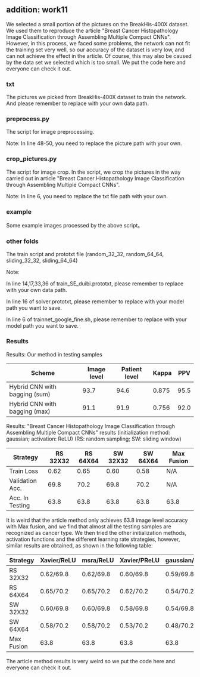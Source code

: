 ## addition: work11

   We selected a small portion of the pictures on the BreakHis-400X dataset. 
 We used them to reproduce the article "Breast Cancer Histopathology Image Classification through Assembling Multiple Compact CNNs". 
 However, in this process, we faced some problems, the network can not fit the training set very well,
 so our accuracy of the dataset is very low, and can not achieve the effect in the article. 
 Of course, this may also be caused by the data set we selected which is too small. We put the code here and everyone can check it out.
 
### txt
The pictures we picked from BreakHis-400X dataset to train the network. And please remember to replace with your own data path.

### preprocess.py
The script for image preprocessing.

Note: In line 48-50, you need to replace the picture path with your own.

### crop_pictures.py
The script for image crop. In the script,
we crop the pictures in the way carried out in article 
"Breast Cancer Histopathology Image Classification through Assembling Multiple Compact CNNs". 

Note: In line 6, you need to replace the txt file path with your own.

### example
Some example images processed by the above script。

### other folds
The train script and prototxt file (random_32_32, random_64_64, sliding_32_32, sliding_64_64)

Note: 

In line 14,17,33,36 of train_SE_duibi.prototxt, please remember to replace with your own data path. 

In line 16 of solver.prototxt, please remember to replace with your model path you want to save. 

In line 6 of trainnet_google_fine.sh, please remember to replace with your model path you want to save. 

### Results

Results: Our method in testing samples

| Scheme | Image level |	Patient level|	Kappa|	PPV |
| ----- | --------- | ----------- | ------- |------- |
| Hybrid CNN with bagging (sum) | 93.7	|94.6	|0.875	|95.5 |
| Hybrid CNN with bagging (max)  | 91.1	|91.9	|0.756	|92.0     |

Results: "Breast Cancer Histopathology Image Classification through Assembling Multiple Compact CNNs" results (initialization method: gaussian; activation: ReLU) (RS: random sampling; SW: sliding window)

|Strategy	|RS 32X32	|RS 64X64	|SW 32X32	|SW 64X64	|Max Fusion|
| ----- | --------- | ----------- | ------- |------- |------- |
|Train Loss |	0.62 |	0.65	 |0.60 |	0.58	 |N/A |
 |Validation Acc. |	69.8 |	70.2 |	69.8	 |70.2 |	N/A |
 |Acc. In Testing |	63.8 |	63.8	 |63.8	 |63.8	 |63.8 |
 
 It is weird that the article method only achieves 63.8 image level accuracy with Max fusion, and we find that almost all the testing samples are recognized as cancer type. We then tried the other initialization methods, activation functions and the different learning rate strategies, however, similar results are obtained, as shown in the following table: 
 
 |Strategy	|Xavier/ReLU	|msra/ReLU	|Xavier/PReLU	|gaussian/PReLU	|msra/PReLU |
 | ----- | --------- | ----------- | ------- |------- |------- |
|RS 32X32|	0.62/69.8	|0.62/69.8|	0.60/69.8|	0.59/69.8|	0.44/69.8|
|RS 64X64|	0.65/70.2	|0.65/70.2|	0.62/70.2|	0.54/70.2|	0.46/70.2|
|SW 32X32|	0.60/69.8	|0.60/69.8|	0.58/69.8|	0.54/69.8|	0.43/69.8|
|SW 64X64|	0.58/70.2	|0.58/70.2|	0.53/70.2|	0.48/70.2|	0.45/70.2|
|Max Fusion|	63.8	|63.8|	63.8|	63.8|	63.8|
 
The article method results is very weird so we put the code here and everyone can check it out.
